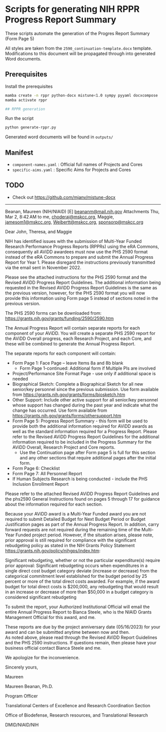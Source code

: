 # Scripts for generating NIH RPPR Progress Report Summary

These scripts automate the generation of the Progres Report Summary (Form Page 5)

All styles are taken from the `2590_continuation-template.docx` template. Modifications to this document will be propagated through into generated Word documents.

## Prerequisites

Install the prerequisites
```bash
mamba create -n rppr python-docx mistune<1.0 sympy pyyaml docxcompose
mamba activate rppr

## RPPR generation
```
Run the script
```bash
python generate-rppr.py
```
Generated word documents will be found in `outputs/`

## Manifest
* `component-names.yaml` : Official full names of Projects and Cores
* `specific-aims.yaml` : Specific Aims for Projects and Cores

## TODO
* Check out https://github.com/mjanv/mistune-docx



---

Beanan, Maureen (NIH/NIAID) [E] <beananm@mail.nih.gov>
Attachments
Thu, Mar 2, 8:42 AM
to me, choderaj@mskcc.org, Maggie, jamesom1@mskcc.org, Weibertt@mskcc.org, sponsorp@mskcc.org

Dear John, Theresa, and Maggie

NIH has identified issues with the submission of Multi-Year Funded Research Performance Progress Reports (RPPRs) using the eRA Commons, consequently all AViDD awardees must now use the PHS 2590 format instead of the eRA Commons to prepare and submit the Annual Progress Report for Year 1.   Please disregard the instructions previously transmitted via the email sent in November 2022. 

Please see the attached instructions for the PHS 2590 format and the Revised AViDD Progress Report Guidelines.  The additional information being requested in the Revised AViDD Progress Report Guidelines is the same as the previous version, however, for the PHS 2590 format you will now provide this information using Form page 5 instead of sections noted in the previous version.

The PHS 2590 forms can be downloaded from: https://grants.nih.gov/grants/funding/2590/2590.htm

The Annual Progress Report will contain separate reports for each component of your AViDD.   You will create a separate PHS 2590 report for the AViDD Overall progress, each Research Project, and each Core, and these will be combined to generate the Annual Progress Report.

The separate reports for each component will contain:
* Form Page 1:  Face Page – leave Items 8a and 8b blank
    * Form Page 1-continued:  Additional form if Multiple PIs are involved
* Project/Performance Site Format Page - use only if additional space is needed
* Biographical Sketch: Complete a Biographical Sketch for all new senior/key personnel since the previous submission.  Use form available from https://grants.nih.gov/grants/forms/biosketch.htm
* Other Support: Include other active support for all senior/key personnel whose support has changed during the past year and indicate what the change has occurred.  Use form available from https://grants.nih.gov/grants/forms/othersupport.htm
* Form Page 5:  Progress Report Summary - this form will be used to provide both the additional information required for AViDD awards as well as the standard information required for a Progress Report.  Please refer to the Revised AViDD Progress Report Guidelines for the additional information required to be included in the Progress Summary for the AViDD Overall, Research Project and Core reports.
    * Use the Continuation page after Form page 5 is full for this section and any other sections that require additional pages after the initial form.
* Form Page 6:  Checklist
* Form Page 7:  All Personnel Report
* If Human Subjects Research is being conducted - include the PHS Inclusion Enrollment Report

Please refer to the attached Revised AViDD Progress Report Guidelines and the phs2590 General Instructions found on pages 5 through 17 for guidance about the information required for each section.

Because your AViDD award is a Multi-Year Funded award you are not required to submit Detailed Budget for Next Budget Period or Budget Justification pages as part of the Annual Progress Report.  In addition, carry forward requests are not required during the remaining time of the Multi-Year Funded project period.   However, if the situation arises, please note, prior approval is still required for compliance with the significant rebudgeting policy as stated in the NIH Grants Policy Statement https://grants.nih.gov/policy/nihgps/index.htm:

Significant rebudgeting, whether or not the particular expenditure(s) require prior approval:  Significant rebudgeting occurs when expenditures in a single direct cost budget category deviate (increase or decrease) from the categorical commitment level established for the budget period by 25 percent or more of the total direct costs awarded. For example, if the award budget for total direct costs is $200,000, any rebudgeting that would result in an increase or decrease of more than $50,000 in a budget category is considered significant rebudgeting

To submit the report, your Authorized Institutional Official will email the entire Annual Progress Report to Bianca Steele, who is the NIAID Grants Management Official for this award, and me.

These reports are due by the project anniversary date (05/16/2023) for your award and can be submitted anytime between now and then.  
As noted above, please read through the Revised AViDD Report Guidelines and the PHS 2590 instructions.  If questions remain, then please have your business official contact Bianca Steele and me.

We apologize for the inconvenience.

Sincerely yours,

Maureen

 

Maureen Beanan, Ph.D.

Program Officer

Translational Centers of Excellence and Research Coordination Section

Office of Biodefense, Research resources, and Translational Research

DMID/NIAID/NIH